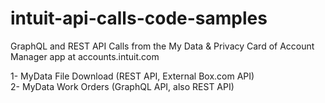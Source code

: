 # intuit-api-calls-code-samples
GraphQL and REST API Calls from the My Data &amp; Privacy Card of Account Manager app at accounts.intuit.com

1- MyData File Download (REST API, External Box.com API)<br />
2- MyData Work Orders (GraphQL API, also REST API)<br />
